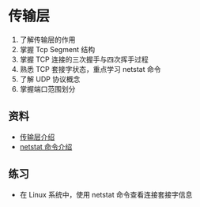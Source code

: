 # 传输层
1. 了解传输层的作用
2. 掌握 Tcp Segment 结构
3. 掌握 TCP 连接的三次握手与四次挥手过程
4. 熟悉 TCP 套接字状态，重点学习 netstat 命令
5. 了解 UDP 协议概念
6. 掌握端口范围划分

## 资料

* [传输层介绍](https://github.com/zpc7/Blog/tree/master/docs/public/pdf/传输层介绍.pdf)
* [netstat 命令介绍](https://zh.wikipedia.org/wiki/Netstat)

## 练习

* 在 Linux 系统中，使用 netstat 命令查看连接套接字信息
